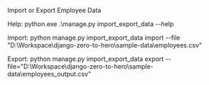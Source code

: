Import or Export Employee Data

Help:
    python.exe .\manage.py import_export_data --help

Import: 
    python manage.py import_export_data import --file "D:\Workspace\django-zero-to-hero\sample-data\employees.csv"

Export:
    python manage.py import_export_data export --file="D:\Workspace\django-zero-to-hero\sample-data\employees_output.csv"
